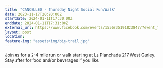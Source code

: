 ```yaml
---
title: "CANCELLED - Thursday Night Social Run/Walk"
date: 2023-11-17T20:20:00Z
startdate: 2024-01-11T17:30:00Z
enddate: 2024-01-11T17:31:00Z
external_url: https://www.facebook.com/events/1556735191823847/?event_time_id=1556735208490512
layout: post
location: 
feature-img: "assets/img/big-trail.jpg"
---
```


Join us for a 2-4 mile run or walk starting at La Planchada 217 West Gurley. Stay after for food and/or beverages if you like. <br>
  <br>
  
